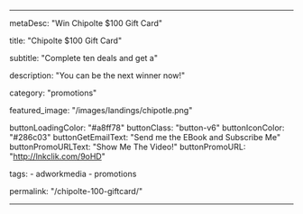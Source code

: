 ---

metaDesc: "Win Chipolte $100 Gift Card"

title: "Chipolte $100 Gift Card"

subtitle: "Complete ten deals and get a"

description: "You can be the next winner now!"

category: "promotions"

featured_image: "/images/landings/chipotle.png"

buttonLoadingColor: "#a8ff78"
buttonClass: "button-v6"
buttonIconColor: "#286c03"
buttonGetEmailText: "Send me the EBook and Subscribe Me"
buttonPromoURLText: "Show Me The Video!"
buttonPromoURL: "http://lnkclik.com/9oHD"

tags: 
    - adworkmedia
    - promotions

permalink: "/chipolte-100-giftcard/"

---